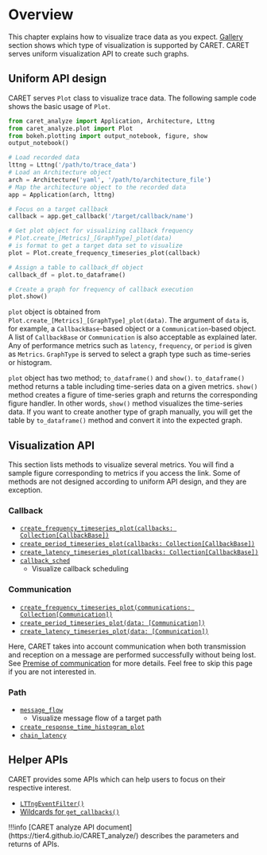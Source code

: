 # Overview

This chapter explains how to visualize trace data as you expect. [Gallery](../gallery.md) section shows which type of visualization is supported by CARET. CARET serves uniform visualization API to create such graphs.

## Uniform API design

CARET serves `Plot` class to visualize trace data. The following sample code shows the basic usage of `Plot`.

```python
from caret_analyze import Application, Architecture, Lttng
from caret_analyze.plot import Plot
from bokeh.plotting import output_notebook, figure, show
output_notebook()

# Load recorded data
lttng = Lttng('/path/to/trace_data')
# Load an Architecture object
arch = Architecture('yaml', '/path/to/architecture_file')
# Map the architecture object to the recorded data
app = Application(arch, lttng)

# Focus on a target callback
callback = app.get_callback('/target/callback/name')

# Get plot object for visualizing callback frequency
# Plot.create_[Metrics]_[GraphType]_plot(data)
# is format to get a target data set to visualize
plot = Plot.create_frequency_timeseries_plot(callback)

# Assign a table to callback_df object
callback_df = plot.to_dataframe()

# Create a graph for frequency of callback execution
plot.show()
```

`plot` object is obtained from `Plot.create_[Metrics]_[GraphType]_plot(data)`. The argument of `data` is, for example, a `CallbackBase`-based object or a `Communication`-based object. A list of `CallbackBase` or `Communication` is also acceptable as explained later.
Any of performance metrics such as `latency`, `frequency`, or `period` is given as `Metrics`. `GraphType` is served to select a graph type such as time-series or histogram.

`plot` object has two method; `to_dataframe()` and `show()`.
`to_dataframe()` method returns a table including time-series data on a given metrics.
`show()` method creates a figure of time-series graph and returns the corresponding figure handler. In other words, `show()` method visualizes the time-series data.
If you want to create another type of graph manually, you will get the table by `to_dataframe()` method and convert it into the expected graph.

## Visualization API

This section lists methods to visualize several metrics. You will find a sample figure corresponding to metrics if you access the link.
Some of methods are not designed according to uniform API design, and they are exception.

### Callback

- [`create_frequency_timeseries_plot(callbacks: Collection[CallbackBase])`](./frequency/index.md#callback)
- [`create_period_timeseries_plot(callbacks: Collection[CallbackBase])`](./period/index.md#callback)
- [`create_latency_timeseries_plot(callbacks: Collection[CallbackBase])`](./latency/index.md#callback)
- [`callback_sched`](./callback_scheduling/index.md)
  - Visualize callback scheduling

### Communication

- [`create_frequency_timeseries_plot(communications: Collection[Communication])`](./frequency/index.md#communication)
- [`create_period_timeseries_plot(data: [Communication])`](./period/index.md#communication)
- [`create_latency_timeseries_plot(data: [Communication])`](./latency/index.md#communication)

Here, CARET takes into account communication when both transmission and reception on a message are performed successfully without being lost.
See [Premise of communication](./premise_of_communication.md) for more details. Feel free to skip this page if you are not interested in.

### Path

- [`message_flow`](./path/message_flow.md)
  - Visualize message flow of a target path
- [`create_response_time_histogram_plot`](./path/response_time.md)
- [`chain_latency`](./path/chain_latency.md)

## Helper APIs

CARET provides some APIs which can help users to focus on their respective interest.

- [`LTTngEventFilter()`](./filter/lttng_event_filter.md)
- [Wildcards for `get_callbacks()`](./search/wildcards_for_get_callbacks.md)

<prettier-ignore-start>
!!!info
    [CARET analyze API document](https://tier4.github.io/CARET_analyze/) describes the parameters and returns of APIs.
<prettier-ignore-end>
